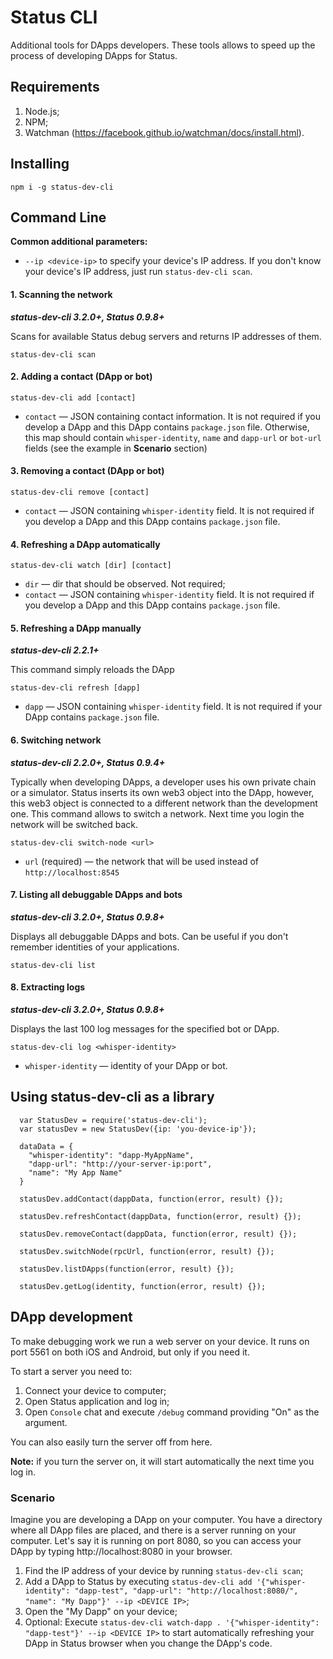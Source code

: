 # Status CLI

Additional tools for DApps developers. These tools allows to speed up the process of developing DApps for Status.

## Requirements

1. Node.js;
2. NPM;
3. Watchman (https://facebook.github.io/watchman/docs/install.html).

## Installing

```
npm i -g status-dev-cli
```

## Command Line

**Common additional parameters:**

* `--ip <device-ip>` to specify your device's IP address. If you don't know your device's IP address, just run `status-dev-cli scan`.

#### 1. Scanning the network

***status-dev-cli 3.2.0+, Status 0.9.8+***

Scans for available Status debug servers and returns IP addresses of them.

`status-dev-cli scan`

#### 2. Adding a contact (DApp or bot)

`status-dev-cli add [contact]`

* `contact` — JSON containing contact information. It is not required if you develop a DApp and this DApp contains `package.json` file. Otherwise, this map should contain `whisper-identity`, `name` and `dapp-url` or `bot-url` fields (see the example in **Scenario** section)

#### 3. Removing a contact (DApp or bot)

`status-dev-cli remove [contact]`

* `contact` — JSON containing `whisper-identity` field. It is not required if you develop a DApp and this DApp contains `package.json` file. 

#### 4. Refreshing a DApp automatically

`status-dev-cli watch [dir] [contact]`

* `dir` — dir that should be observed. Not required;
* `contact` — JSON containing `whisper-identity` field. It is not required if you develop a DApp and this DApp contains `package.json` file. 

#### 5. Refreshing a DApp manually

***status-dev-cli 2.2.1+***

This command simply reloads the DApp

`status-dev-cli refresh [dapp]`

* `dapp` — JSON containing `whisper-identity` field. It is not required if your DApp contains `package.json` file.

#### 6. Switching network

***status-dev-cli 2.2.0+, Status 0.9.4+***

Typically when developing DApps, a developer uses his own private chain or a simulator.
Status inserts its own web3 object into the DApp, however, this web3 object is connected to a different network than the development one.
This command allows to switch a network. Next time you login the network will be switched back.

`status-dev-cli switch-node <url>`

* `url` (required) — the network that will be used instead of `http://localhost:8545`

#### 7. Listing all debuggable DApps and bots

***status-dev-cli 3.2.0+, Status 0.9.8+***

Displays all debuggable DApps and bots. Can be useful if you don't remember identities of your applications.

`status-dev-cli list`

#### 8. Extracting logs

***status-dev-cli 3.2.0+, Status 0.9.8+***

Displays the last 100 log messages for the specified bot or DApp.

`status-dev-cli log <whisper-identity>`

* `whisper-identity` — identity of your DApp or bot.

## Using status-dev-cli as a library

```
  var StatusDev = require('status-dev-cli');
  var statusDev = new StatusDev({ip: 'you-device-ip'});

  dataData = {
    "whisper-identity": "dapp-MyAppName",
    "dapp-url": "http://your-server-ip:port",
    "name": "My App Name"
  }

  statusDev.addContact(dappData, function(error, result) {});

  statusDev.refreshContact(dappData, function(error, result) {});

  statusDev.removeContact(dappData, function(error, result) {});

  statusDev.switchNode(rpcUrl, function(error, result) {});
  
  statusDev.listDApps(function(error, result) {});
  
  statusDev.getLog(identity, function(error, result) {});
```

## DApp development

To make debugging work we run a web server on your device. It runs on port 5561 on both iOS and Android, but only if you need it.

To start a server you need to:
1. Connect your device to computer;
2. Open Status application and log in;
3. Open `Console` chat and execute `/debug` command providing "On" as the argument.

You can also easily turn the server off from here.

**Note:** if you turn the server on, it will start automatically the next time you log in.

### Scenario

Imagine you are developing a DApp on your computer. You have a directory where all DApp files are placed, 
and there is a server running on your computer. Let's say it is running on port 8080, so you can access 
your DApp by typing http://localhost:8080 in your browser.

1. Find the IP address of your device by running `status-dev-cli scan`;
2. Add a DApp to Status by executing `status-dev-cli add '{"whisper-identity": "dapp-test", "dapp-url": "http://localhost:8080/", "name": "My Dapp"}' --ip <DEVICE IP>`;
3. Open the "My Dapp" on your device;
4. Optional: Execute `status-dev-cli watch-dapp . '{"whisper-identity": "dapp-test"}' --ip <DEVICE IP>` to start automatically refreshing your DApp in Status browser when you change the DApp's code.
